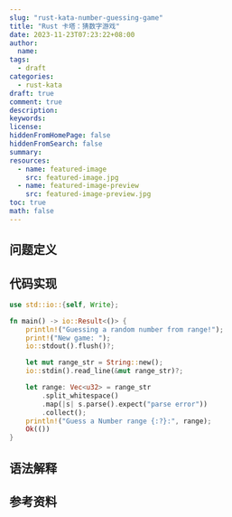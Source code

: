 ```yaml
---
slug: "rust-kata-number-guessing-game"
title: "Rust 卡塔：猜数字游戏"
date: 2023-11-23T07:23:22+08:00
author:
  name:
tags:
  - draft
categories:
  - rust-kata
draft: true
comment: true
description:
keywords:
license:
hiddenFromHomePage: false
hiddenFromSearch: false
summary:
resources:
  - name: featured-image
    src: featured-image.jpg
  - name: featured-image-preview
    src: featured-image-preview.jpg
toc: true
math: false
---
```


## 问题定义

## 代码实现
```rust
use std::io::{self, Write};

fn main() -> io::Result<()> {
    println!("Guessing a random number from range!");
    print!("New game: ");
    io::stdout().flush()?;

    let mut range_str = String::new();
    io::stdin().read_line(&mut range_str)?;

    let range: Vec<u32> = range_str
        .split_whitespace()
        .map(|s| s.parse().expect("parse error"))
        .collect();
    println!("Guess a Number range {:?}:", range);
    Ok(())
}
```

## 语法解释

## 参考资料

[1]:https://doc.rust-lang.org/std/macro.print.html
[2]:https://doc.rust-lang.org/std/io/index.html#standard-input-and-output
[3]:https://doc.rust-lang.org/std/str/struct.Split.html
[4]:https://doc.rust-lang.org/std/fmt/
